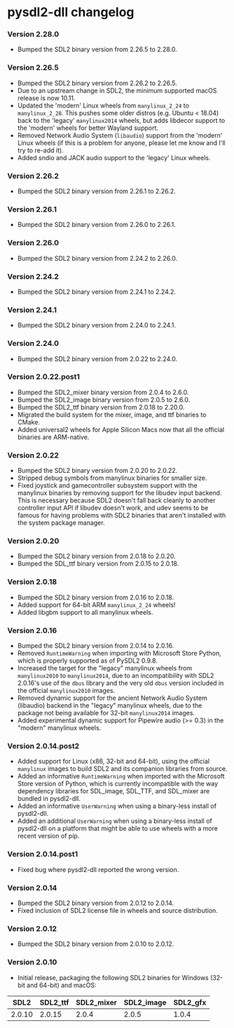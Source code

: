 # pysdl2-dll changelog

### Version 2.28.0

- Bumped the SDL2 binary version from 2.26.5 to 2.28.0.


### Version 2.26.5

- Bumped the SDL2 binary version from 2.26.2 to 2.26.5.
- Due to an upstream change in SDL2, the minimum supported macOS release is now 10.11.
- Updated the 'modern' Linux wheels from `manylinux_2_24` to `manylinux_2_28`. This pushes some older distros (e.g. Ubuntu < 18.04) back to the 'legacy' `manylinux2014` wheels, but adds libdecor support to the 'modern' wheels for better Wayland support.
- Removed Network Audio System (`libaudio`) support from the 'modern' Linux wheels (if this is a problem for anyone, please let me know and I'll try to re-add it).
- Added sndio and JACK audio support to the 'legacy' Linux wheels.


### Version 2.26.2

- Bumped the SDL2 binary version from 2.26.1 to 2.26.2.


### Version 2.26.1

- Bumped the SDL2 binary version from 2.26.0 to 2.26.1.


### Version 2.26.0

- Bumped the SDL2 binary version from 2.24.2 to 2.26.0.


### Version 2.24.2

- Bumped the SDL2 binary version from 2.24.1 to 2.24.2.


### Version 2.24.1

- Bumped the SDL2 binary version from 2.24.0 to 2.24.1.


### Version 2.24.0

- Bumped the SDL2 binary version from 2.0.22 to 2.24.0.


### Version 2.0.22.post1

- Bumped the SDL2\_mixer binary version from 2.0.4 to 2.6.0.
- Bumped the SDL2\_image binary version from 2.0.5 to 2.6.0.
- Bumped the SDL2\_ttf binary version from 2.0.18 to 2.20.0.
- Migrated the build system for the mixer, image, and ttf binaries to CMake.
- Added universal2 wheels for Apple Silicon Macs now that all the official binaries are ARM-native.


### Version 2.0.22

- Bumped the SDL2 binary version from 2.0.20 to 2.0.22.
- Stripped debug symbols from manylinux binaries for smaller size.
- Fixed joystick and gamecontroller subsystem support with the manylinux binaries by removing support for the libudev input backend. This is necessary because SDL2 doesn't fall back cleanly to another controller input API if libudev doesn't work, and udev seems to be famous for having problems with SDL2 binaries that aren't installed with the system package manager.


### Version 2.0.20

- Bumped the SDL2 binary version from 2.0.18 to 2.0.20.
- Bumped the SDL\_ttf binary version from 2.0.15 to 2.0.18.


### Version 2.0.18

- Bumped the SDL2 binary version from 2.0.16 to 2.0.18.
- Added support for 64-bit ARM `manylinux_2_24` wheels!
- Added libgbm support to all manylinux wheels.


### Version 2.0.16

- Bumped the SDL2 binary version from 2.0.14 to 2.0.16.
- Removed `RuntimeWarning` when importing with Microsoft Store Python, which is properly supported as of PySDL2 0.9.8.
- Increased the target for the "legacy" manylinux wheels from `manylinux2010` to `manylinux2014`, due to an incompatibility with SDL2 2.0.16's use of the `dbus` library and the very old `dbus` version included in the official `manylinux2010` images.
- Removed dynamic support for the ancient Network Audio System (libaudio) backend in the "legacy" manylinux wheels, due to the package not being available for 32-bit `manylinux2014` images.
- Added experimental dynamic support for Pipewire audio (>= 0.3) in the "modern" manylinux wheels.

### Version 2.0.14.post2

- Added support for Linux (x86, 32-bit and 64-bit), using the official `manylinux` images to build SDL2 and its companion libraries from source.
- Added an informative `RuntimeWarning` when imported with the Microsoft Store version of Python, which is currently incompatible with the way dependency libraries for SDL\_image, SDL\_TTF, and SDL\_mixer are bundled in pysdl2-dll.
- Added an informative `UserWarning` when using a binary-less install of pysdl2-dll.
- Added an additional `UserWarning` when using a binary-less install of pysdl2-dll on a platform that might be able to use wheels with a more recent version of pip.


### Version 2.0.14.post1

- Fixed bug where pysdl2-dll reported the wrong version.


### Version 2.0.14

- Bumped the SDL2 binary version from 2.0.12 to 2.0.14.
- Fixed inclusion of SDL2 license file in wheels and source distribution.


### Version 2.0.12

- Bumped the SDL2 binary version from 2.0.10 to 2.0.12.


### Version 2.0.10

- Initial release, packaging the following SDL2 binaries for Windows (32-bit and 64-bit) and macOS:

SDL2 | SDL2\_ttf | SDL2\_mixer | SDL2\_image | SDL2_gfx
--- | --- | --- | --- | ---
2.0.10 | 2.0.15 | 2.0.4 | 2.0.5 | 1.0.4